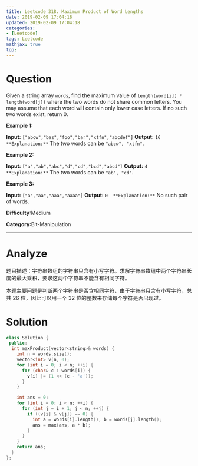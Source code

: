 ```yaml
---
title: Leetcode 318. Maximum Product of Word Lengths
date: 2019-02-09 17:04:18
updated: 2019-02-09 17:04:18
categories: 
- [Leetcode]
tags: Leetcode
mathjax: true
top:
---
```


# Question

Given a string array  `words`, find the maximum value of  `length(word[i]) * length(word[j])`  where the two words do not share common letters. You may assume that each word will contain only lower case letters. If no such two words exist, return 0.

**Example 1:**

**Input:** `["abcw","baz","foo","bar","xtfn","abcdef"]`
**Output:** `16 
**Explanation:**` The two words can be `"abcw", "xtfn"`.

**Example 2:**

**Input:** `["a","ab","abc","d","cd","bcd","abcd"]`
**Output:** `4 
**Explanation:**` The two words can be `"ab", "cd"`.

**Example 3:**

**Input:** `["a","aa","aaa","aaaa"]`
**Output:** `0 
**Explanation:**` No such pair of words.

**Difficulty**:Medium

**Category**:Bit-Manipulation

<!-- more -->

------------

# Analyze

题目描述：字符串数组的字符串只含有小写字符。求解字符串数组中两个字符串长度的最大乘积，要求这两个字符串不能含有相同字符。

本题主要问题是判断两个字符串是否含相同字符，由于字符串只含有小写字符，总共 26 位，因此可以用一个 32 位的整数来存储每个字符是否出现过。

# Solution

```cpp
class Solution {
 public:
  int maxProduct(vector<string>& words) {
    int n = words.size();
    vector<int> v(n, 0);
    for (int i = 0; i < n; ++i) {
      for (char& c : words[i]) {
        v[i] |= (1 << (c - 'a'));
      }
    }

    int ans = 0;
    for (int i = 0; i < n; ++i) {
      for (int j = i + 1; j < n; ++j) {
        if ((v[i] & v[j]) == 0) {
          int a = words[i].length(), b = words[j].length();
          ans = max(ans, a * b);
        }
      }
    }
    return ans;
  }
};
```